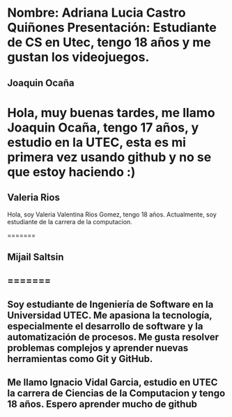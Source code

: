 
Nombre: Adriana Lucia Castro Quiñones
Presentación: Estudiante de CS en Utec, tengo 18 años y me gustan los videojuegos.
=======
## Joaquin Ocaña
Hola, muy buenas tardes, me llamo Joaquin Ocaña, tengo 17 años, y estudio en la UTEC, esta es mi primera vez usando github y no se que estoy haciendo :)
=======

## Valeria Rios 
Hola, soy Valeria Valentina Rios Gomez, tengo 18 años. Actualmente, soy estudiante de la carrera de la computacion. 

=======
## Mijail Saltsin

## =======

## Soy estudiante de Ingeniería de Software en la Universidad UTEC. Me apasiona la tecnología, especialmente el desarrollo de software y la automatización de procesos. Me gusta resolver problemas complejos y aprender nuevas herramientas como Git y GitHub.

## Me llamo Ignacio Vidal Garcia, estudio en UTEC la carrera de Ciencias de la Computacion y tengo 18 años. Espero aprender mucho de github
